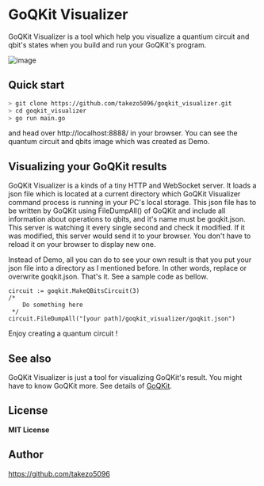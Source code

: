 # GoQKit Visualizer
GoQKit Visualizer is a tool which help you visualize a quantium circuit and qbit's states when you build and run your GoQKit's program.

![image](https://user-images.githubusercontent.com/21256885/108298718-c19f7d00-71e0-11eb-8113-ea0eec8a186c.png)

## Quick start
```bash
> git clone https://github.com/takezo5096/goqkit_visualizer.git
> cd goqkit_visualizer
> go run main.go
```
and head over http://localhost:8888/ in your browser.
You can see the quantum circuit and qbits image which was created as Demo.

## Visualizing your GoQKit results
GoQKit Visualizer is a kinds of a tiny HTTP and WebSocket server. 
It loads a json file which is located at a current directory which GoQKit Visualizer command process is running in your PC's local storage.
This json file has to be written by GoQKit using FileDumpAll() of GoQKit 
and include all information about operations to qbits, and it's name must be goqkit.json.
This server is watching it every single second and check it modified.
If it was modified, this server would send it to your browser.
You don't have to reload it on your browser to display new one.

Instead of Demo, all you can do to see your own result is that you put your json file into a directory as I mentioned before.
In other words, replace or overwrite goqkit.json. That's it. See a sample code as bellow.
```golang
circuit := goqkit.MakeQBitsCircuit(3)
/*
    Do something here
 */
circuit.FileDumpAll("[your path]/goqkit_visualizer/goqkit.json")
```

Enjoy creating a quantum circuit !

## See also
GoQKit Visualizer is just a tool for visualizing GoQKit's result.
You might have to know GoQKit more. See details of [GoQKit](https://github.com/takezo5096/goqkit).

## License
**MIT License**

## Author
https://github.com/takezo5096